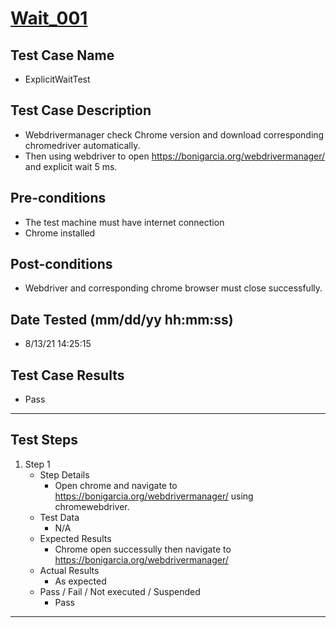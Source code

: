 # [Wait_001](https://github.com/bonigarcia/webdrivermanager-examples/tree/master/src/test/java/io/github/bonigarcia/wdm/test/wait/ExplicitWaitTest.java)
## Test Case Name
* ExplicitWaitTest
## Test Case Description
* Webdrivermanager check Chrome version and download corresponding chromedriver automatically.
* Then using webdriver to open https://bonigarcia.org/webdrivermanager/ and explicit wait 5 ms.
## Pre-conditions
* The test machine must have internet connection
* Chrome installed
## Post-conditions
* Webdriver and corresponding chrome browser must close successfully.
## Date Tested (mm/dd/yy hh:mm:ss)
* 8/13/21 14:25:15
## Test Case Results
* Pass
---
## Test Steps
1. Step 1
	* Step Details
		* Open chrome and navigate to https://bonigarcia.org/webdrivermanager/ using chromewebdriver.
	* Test Data
		* N/A
	* Expected Results
		* Chrome open successully then navigate to https://bonigarcia.org/webdrivermanager/
	* Actual Results
		* As expected
	* Pass / Fail / Not executed / Suspended
		* Pass
---
